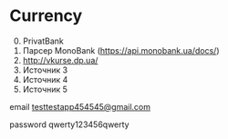# Currency

0) PrivatBank
1) Парсер MonoBank (https://api.monobank.ua/docs/)
2) http://vkurse.dp.ua/
3) Источник 3
4) Источник 4
5) Источник 5

email testtestapp454545@gmail.com

password qwerty123456qwerty
